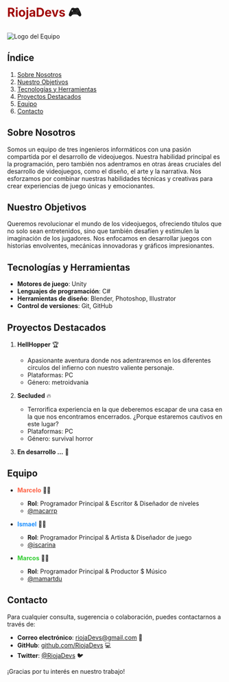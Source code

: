 # <span style="color: #A00303;">RiojaDevs</span> 🎮

![Logo del Equipo](url_del_logo)

## Índice

1. [Sobre Nosotros](#sobre-nosotros)
2. [Nuestro Objetivos](#nuestro-objetivos)
3. [Tecnologías y Herramientas](#tecnologías-y-herramientas)
4. [Proyectos Destacados](#proyectos-destacados)
5. [Equipo](#equipo)
6. [Contacto](#contacto)

## Sobre Nosotros

Somos un equipo de tres ingenieros informáticos con una pasión compartida por el desarrollo de videojuegos. Nuestra habilidad principal es la programación, pero también nos adentramos en otras áreas cruciales del desarrollo de videojuegos, como el diseño, el arte y la narrativa. Nos esforzamos por combinar nuestras habilidades técnicas y creativas para crear experiencias de juego únicas y emocionantes.

## Nuestro Objetivos

Queremos revolucionar el mundo de los videojuegos, ofreciendo títulos que no solo sean entretenidos, sino que también desafíen y estimulen la imaginación de los jugadores. Nos enfocamos en desarrollar juegos con historias envolventes, mecánicas innovadoras y gráficos impresionantes.

## Tecnologías y Herramientas

- **Motores de juego**: Unity
- **Lenguajes de programación**: C#
- **Herramientas de diseño**: Blender, Photoshop, Illustrator
- **Control de versiones**: Git, GitHub

## Proyectos Destacados

1. **HellHopper** 🏆
   - Apasionante aventura donde nos adentraremos en los diferentes circulos del infierno con nuestro valiente personaje.
   - Plataformas: PC
   - Género: metroidvania

2. **Secluded** 🔥
   - Terrorifica experiencia en la que deberemos escapar de una casa en la que nos encontramos encerrados. ¿Porque estaremos cautivos en este lugar?
   - Plataformas: PC
   - Género: survival horror

3. **En desarrollo ...** 🚧

## Equipo

- **<span style="color: #FF6347;">Marcelo</span>** 👨‍💻
  - **Rol**: Programador Principal & Escritor & Diseñador de niveles
  - [@macarrp](https://www.github.com/macarrp)

- **<span style="color: #1E90FF;">Ismael</span>** 👨‍💻
  - **Rol**: Programador Principal & Artista & Diseñador de juego
  - [@iscarina](https://www.github.com/iscarina)

- **<span style="color: #32CD32;">Marcos</span>** 👨‍💻
  - **Rol**: Programador Principal & Productor $ Músico
  - [@mamartdu](https://www.github.com/mamartdu)

## Contacto

Para cualquier consulta, sugerencia o colaboración, puedes contactarnos a través de:

- **Correo electrónico**: [riojaDevs@gmail.com](mailto:correo@example.com) 📧
- **GitHub**: [github.com/RiojaDevs](https://github.com/RiojaDevs) 💻
- **Twitter**: [@RiojaDevs](https://twitter.com/nuestro_equipo) 🐦

¡Gracias por tu interés en nuestro trabajo!
